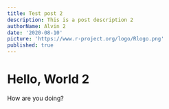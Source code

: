 ```yaml
---
title: Test post 2
description: This is a post description 2
authorName: Alvin 2
date: '2020-08-10'
picture: 'https://www.r-project.org/logo/Rlogo.png'
published: true
---
```


# Hello, World 2

How are you doing?
